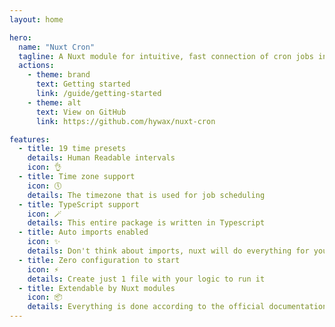 ```yaml
---
layout: home

hero:
  name: "Nuxt Cron"
  tagline: A Nuxt module for intuitive, fast connection of cron jobs in your app.
  actions:
    - theme: brand
      text: Getting started
      link: /guide/getting-started
    - theme: alt
      text: View on GitHub
      link: https://github.com/hywax/nuxt-cron

features:
  - title: 19 time presets
    details: Human Readable intervals
    icon: 👌
  - title: Time zone support
    icon: 🕔️
    details: The timezone that is used for job scheduling
  - title: TypeScript support
    icon: 🪄️
    details: This entire package is written in Typescript
  - title: Auto imports enabled
    icon: ✨
    details: Don't think about imports, nuxt will do everything for you
  - title: Zero configuration to start
    icon: ⚡
    details: Create just 1 file with your logic to run it
  - title: Extendable by Nuxt modules
    icon: 📦
    details: Everything is done according to the official documentation
---
```


